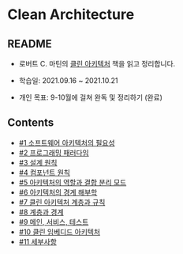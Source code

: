 # Clean Architecture

## README

- 로버트 C. 마틴의 [클린 아키텍처](http://www.yes24.com/Product/Goods/77283734) 책을 읽고 정리합니다.

- 학습일: 2021.09.16 ~ 2021.10.21

- 개인 목표: 9-10월에 걸쳐 완독 및 정리하기 (완료)

## Contents

  * [#1 소프트웨어 아키텍처의 필요성](01_Introduction.md)
  * [#2 프로그래밍 패러다임](02_Programming_Paradigm.md)
  * [#3 설계 원칙](03_Design_Principle.md)
  * [#4 컴포넌트 원칙](04_Component_Principle.md)
  * [#5 아키텍처의 역할과 결합 분리 모드](05_Architecture.md)
  * [#6 아키텍처의 경계 해부학](06_Architecture_Boundary.md)
  * [#7 클린 아키텍처 계층과 규칙](07_Clean_Architecture.md)
  * [#8 계층과 경계](08_Layers_and_Boundary.md)
  * [#9 메인, 서비스, 테스트](09_Main_Service_Test.md)
  * [#10 클린 임베디드 아키텍처](10_Clean_Embeded_Architecture.md)
  * [#11 세부사항](11_Detail.md)